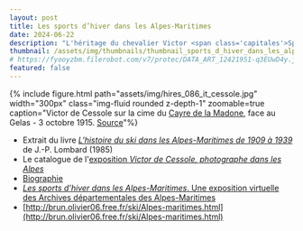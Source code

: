 ```yaml
---
layout: post
title: Les sports d’hiver dans les Alpes-Maritimes
date: 2024-06-22
description: "L'héritage du chevalier Victor <span class='capitales'>Spitalieri de Cessole</span>"
thumbnail: /assets/img/thumbnails/thumbnail_sports_d_hiver_dans_les_alpes_maritimes.png
# https://fyooyzbm.filerobot.com/v7/protec/DATA_ART_12421951-q3EUwD4y.jpg?vh=a10c13&ci_seal=7c1227c177&w=1280
featured: false
---
```


{% include figure.html path="assets/img/hires_086_it_cessole.jpg" width="300px" class="img-fluid rounded z-depth-1" zoomable=true caption="Victor <span class='capitales'>de Cessole</span> sur la cime du <a href='https://www.camptocamp.org/waypoints/39673/fr/cayre-de-la-madone'>Cayre de la Madone</a>, face au Gelas - 3 octobre 1915. <a href='http://www.victordecessole.org/pge/pge_detail.php?rubrique=theme&id=3&detail=245'>Source</a>"%}

- Extrait du livre [*L'histoire du ski dans les Alpes-Maritimes de 1909 à 1939*](https://excerpts.numilog.com/books/9782903574055.pdf) de J.-P. <span class="capitales">Lombard</span> (1985)
- Le catalogue de l'[exposition *Victor <span class="capitales">de Cessole</span>, photographe dans les Alpes*](http://www.victordecessole.org/pge/pge_catalogue.php)
- [Biographie](http://www.victordecessole.org/pge/pge_biographie.php)
- [*Les sports d’hiver dans les Alpes-Maritimes*. Une exposition virtuelle des Archives départementales des Alpes-Maritimes](https://cds.departement06.fr/documents/A-votre-service/Culture/archives/Expo-virtuelle/sports_hiver/cg06-archives_expv_ski_catalogue.pdf)
- [http://brun.olivier06.free.fr/ski/Alpes-maritimes.html](http://brun.olivier06.free.fr/ski/Alpes-maritimes.html)